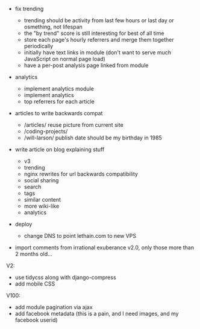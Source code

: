 * fix trending
  * trending should be activity from last few hours or last day or osmething, not lifespan
  * the "by trend" score is still interesting for best of all time
  * store each page's hourly referrers and merge them together periodically
  * initially have text links in module (don't want to serve much JavaScript on normal page load)
  * have a per-post analysis page linked from module
* analytics
  * implement analytics module
  * implement analytics
  * top referrers for each article

* articles to write backwards compat
  * /articles/ reuse picture from current site
  * /coding-projects/
  * /will-larson/ publish date should be my birthday in 1985

* write article on blog explaining stuff
    * v3
    * trending
    * nginx rewrites for url backwards compatibility
    * social sharing
    * search
    * tags
    * similar content
    * more wiki-like
    * analytics
* deploy
    * change DNS to point lethain.com to new VPS
   
* import comments from irrational exuberance v2.0, only those more than 2 months old...


V2:

* use tidycss along with django-compress
* add mobile CSS

V100:
* add module pagination via ajax
* add facebook metadata (this is a pain, and I need images, and my facebook userid)